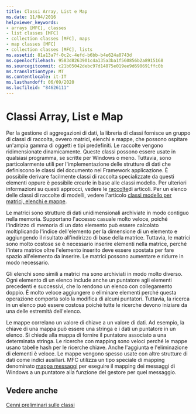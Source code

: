 ```yaml
---
title: Classi Array, List e Map
ms.date: 11/04/2016
helpviewer_keywords:
- arrays [MFC], classes
- list classes [MFC]
- collection classes [MFC], maps
- map classes [MFC]
- collection classes [MFC], lists
ms.assetid: 81a13a7f-0c2c-4efd-b6bb-b4e624a0743d
ms.openlocfilehash: 9583d8263901c4a135a3ba1f560856b2a8915168
ms.sourcegitcommit: c21b05042debc97d14875e019ee9d698691ffc0b
ms.translationtype: MT
ms.contentlocale: it-IT
ms.lasthandoff: 06/09/2020
ms.locfileid: "84626111"
---
```

# <a name="array-list-and-map-classes"></a>Classi Array, List e Map

Per la gestione di aggregazioni di dati, la libreria di classi fornisce un gruppo di classi di raccolta, ovvero matrici, elenchi e mappe, che possono ospitare un'ampia gamma di oggetti e tipi predefiniti. Le raccolte vengono ridimensionate dinamicamente. Queste classi possono essere usate in qualsiasi programma, se scritte per Windows o meno. Tuttavia, sono particolarmente utili per l'implementazione delle strutture di dati che definiscono le classi del documento nel Framework applicazione. È possibile derivare facilmente classi di raccolta specializzate da questi elementi oppure è possibile crearle in base alle classi modello. Per ulteriori informazioni su questi approcci, vedere le [raccolte](collections.md)di articoli. Per un elenco delle classi di raccolte di modelli, vedere l'articolo [classi modello per matrici, elenchi e mappe](template-classes-for-arrays-lists-and-maps.md).

Le matrici sono strutture di dati unidimensionali archiviate in modo contiguo nella memoria. Supportano l'accesso casuale molto veloce, poiché l'indirizzo di memoria di un dato elemento può essere calcolato moltiplicando l'indice dell'elemento per la dimensione di un elemento e aggiungendo il risultato all'indirizzo di base della matrice. Tuttavia, le matrici sono molto costose se è necessario inserire elementi nella matrice, perché l'intera matrice oltre l'elemento inserito deve essere spostata per fare spazio all'elemento da inserire. Le matrici possono aumentare e ridurre in modo necessario.

Gli elenchi sono simili a matrici ma sono archiviati in modo molto diverso. Ogni elemento di un elenco include anche un puntatore agli elementi precedenti e successivi, che lo rendono un elenco con collegamento doppio. È molto veloce aggiungere o eliminare elementi perché questa operazione comporta solo la modifica di alcuni puntatori. Tuttavia, la ricerca in un elenco può essere costosa poiché tutte le ricerche devono iniziare da una delle estremità dell'elenco.

Le mappe correlano un valore di chiave a un valore di dati. Ad esempio, la chiave di una mappa può essere una stringa e i dati un puntatore in un elenco. Si chiede alla mappa di fornire il puntatore associato a una determinata stringa. Le ricerche con mapping sono veloci perché le mappe usano tabelle hash per le ricerche chiave. Anche l'aggiunta e l'eliminazione di elementi è veloce. Le mappe vengono spesso usate con altre strutture di dati come indici ausiliari. MFC utilizza un tipo speciale di mapping denominato [mappa messaggi](mapping-messages.md) per eseguire il mapping dei messaggi di Windows a un puntatore alla funzione del gestore per quel messaggio.

## <a name="see-also"></a>Vedere anche

[Cenni preliminari sulle classi](class-library-overview.md)
